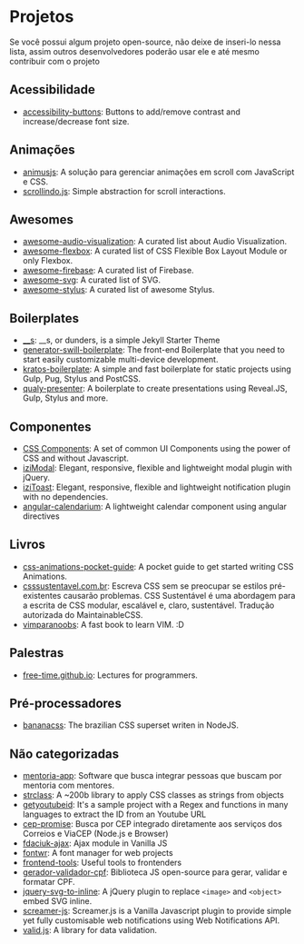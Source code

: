 # Projetos

Se você possui algum projeto open-source, não deixe de inseri-lo nessa lista, assim outros desenvolvedores poderão usar ele e até mesmo contribuir com o projeto

## Acessibilidade

* [accessibility-buttons](http://tiagoporto.github.io/accessibility-buttons/): Buttons to add/remove contrast and increase/decrease font size.

## Animações

* [animusjs](https://github.com/soutomario/animusjs): A solução para gerenciar animações em scroll com JavaScript e CSS.
* [scrollindo.js](https://github.com/afonsopacifer/scrollindo.js): Simple abstraction for scroll interactions.

## Awesomes

* [awesome-audio-visualization](https://github.com/willianjusten/awesome-audio-visualization): A curated list about Audio Visualization.
* [awesome-flexbox](https://github.com/afonsopacifer/awesome-flexbox): A curated list of CSS Flexible Box Layout Module or only Flexbox.
* [awesome-firebase](https://github.com/afonsopacifer/awesome-firebase): A curated list of Firebase.
* [awesome-svg](https://github.com/willianjusten/awesome-svg): A curated list of SVG.
* [awesome-stylus](https://github.com/diogomoretti/awesome-stylus): A curated list of awesome Stylus.

## Boilerplates

* [__s](https://github.com/woliveiras/__s): __s, or dunders, is a simple Jekyll Starter Theme
* [generator-swill-boilerplate](https://github.com/tiagoporto/generator-swill-boilerplate): The front-end Boilerplate that you need to start easily customizable multi-device development.
* [kratos-boilerplate](https://github.com/LFeh/kratos-boilerplate): A simple and fast boilerplate for static projects using Gulp, Pug, Stylus and PostCSS.
* [qualy-presenter](https://github.com/Qualy-org/qualy-presenter): A boilerplate to create presentations using Reveal.JS, Gulp, Stylus and more.

## Componentes

* [CSS Components](https://github.com/LFeh/css-components): A set of common UI Components using the power of CSS and without Javascript. 
* [iziModal](https://github.com/dolce/iziModal): Elegant, responsive, flexible and lightweight modal plugin with jQuery.
* [iziToast](https://github.com/dolce/iziToast): Elegant, responsive, flexible and lightweight notification plugin with no dependencies.
* [angular-calendarium](https://github.com/lazarofl/angular-calendarium): A lightweight calendar component using angular directives

## Livros

* [css-animations-pocket-guide](https://github.com/daliannyvieira/css-animations-pocket-guide): A pocket guide to get started writing CSS Animations.
* [csssustentavel.com.br](https://github.com/csssustentavel/csssustentavel.com.br): Escreva CSS sem se preocupar se estilos pré-existentes causarão problemas. CSS Sustentável é uma abordagem para a escrita de CSS modular, escalável e, claro, sustentável. Tradução autorizada do MaintainableCSS.
* [vimparanoobs](https://github.com/woliveiras/vimparanoobs): A fast book to learn VIM. :D

## Palestras 

* [free-time.github.io](https://github.com/free-time/free-time.github.io): Lectures for programmers.

## Pré-processadores

* [bananacss](https://github.com/bananacss/bananacss): The brazilian CSS superset writen in NodeJS.

## Não categorizadas
* [mentoria-app](https://github.com/MentoriaApp/): Software que busca integrar pessoas que buscam por mentoria com mentores.
* [strclass](https://github.com/fdaciuk/): A ~200b library to apply CSS classes as strings from objects
* [getyoutubeid](https://github.com/soutomario/getyoutubeid):  It's a sample project with a Regex and functions in many languages to extract the ID from an Youtube URL
* [cep-promise](https://github.com/filipedeschamps/cep-promise): Busca por CEP integrado diretamente aos serviços dos Correios e ViaCEP (Node.js e Browser)
* [fdaciuk-ajax](https://github.com/fdaciuk/ajax): Ajax module in Vanilla JS
* [fontwr](https://github.com/raphaklaus/fontwr): A font manager for web projects
* [frontend-tools](https://github.com/LFeh/frontend-tools): Useful tools to frontenders
* [gerador-validador-cpf](https://github.com/tiagoporto/gerador-validador-cpf): Biblioteca JS open-source para gerar, validar e formatar CPF.
* [jquery-svg-to-inline](https://github.com/tiagoporto/jquery-svg-to-inline): A jQuery plugin to replace `<image>` and `<object>` embed SVG inline.
* [screamer-js](https://github.com/willianjusten/screamer-js): Screamer.js is a Vanilla Javascript plugin to provide simple yet fully customisable web notifications using Web Notifications API.
* [valid.js](https://github.com/dleitee/valid.js): A library for data validation.
